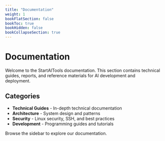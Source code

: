 ```yaml
---
title: "Documentation"
weight: 1
bookFlatSection: false
bookToc: true
bookHidden: false
bookCollapseSection: true
---
```


# Documentation

Welcome to the StartAITools documentation. This section contains technical guides, reports, and reference materials for AI development and deployment.

## Categories

- **Technical Guides** - In-depth technical documentation
- **Architecture** - System design and patterns
- **Security** - Linux security, SSH, and best practices
- **Development** - Programming guides and tutorials

Browse the sidebar to explore our documentation.